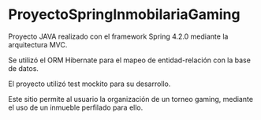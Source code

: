 # ProyectoSpringInmobilariaGaming

Proyecto JAVA realizado con el framework Spring 4.2.0 mediante la arquitectura MVC.

Se utilizó el ORM Hibernate para el mapeo de entidad-relación con la base de datos.

El proyecto utilizó test mockito para su desarrollo.  

Este sitio permite al usuario la organización de un torneo gaming, mediante el uso de un inmueble perfilado para ello. 

